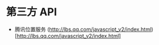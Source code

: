 # 第三方 API

- 腾讯位置服务 (http://lbs.qq.com/javascript_v2/index.html)[http://lbs.qq.com/javascript_v2/index.html]
